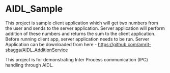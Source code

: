 # AIDL_Sample

This project is sample client application which will get two numbers from the user and sends to the server application. Server application will perform addition of these numbers and returns the sum to the client application. Before running client app,
server application needs to be run. Server Application can be downloaded from here - <a>https://github.com/amrit-sbagga/AIDL_AdditionService</a>

This project is for demonstrating Inter Process communication (IPC) handling through AIDL.
